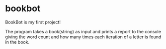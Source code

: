 # bookbot
BookBot is my first project!

The program takes a book(string) as input and prints a report to the console giving the word count and how many times each iteration of a letter is found in the book.
